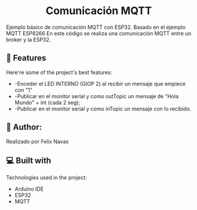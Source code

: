 <h1 align="center" id="title">Comunicación MQTT</h1>

<p id="description">Ejemplo básico de comunicación MQTT con ESP32. Basado en el ejemplo MQTT ESP8266 En este código se realiza una comunicación MQTT entre un broker y la ESP32.</p>

  
  
<h2>🧐 Features</h2>

Here're some of the project's best features:

*   \-Enceder el LED INTERNO (GIOP 2) al recibir un mensaje que empiece con "1"
*   \-Publicar en el monitor serial y como outTopic un mensaje de "Hola Mundo" + int (cada 2 seg);
*   \-Publicar en el monitor serial y como inTopic un mensaje con lo recibido.

<h2>🍰 Author:</h2>

Realizado por Felix Navas

  
  
<h2>💻 Built with</h2>

Technologies used in the project:

*   Arduino IDE
*   ESP32
*   MQTT
